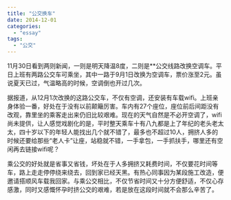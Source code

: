 ```yaml
---
title: "公交换车"
date: 2014-12-01
categories: 
  - "essay"
tags: 
  - "公交"
---
```


11月30日看到两则新闻，一则是明天降温8度，二则是\*\*公交线路改换空调车。平日上班有两路公交车可乘坐，其中一路于9月1日改换为空调车，票价涨至2元。虽说夏天已过，气温略高的时候，空调倒也开过几次。

据报道，从12月1次改换的这路公交车，不仅有空调，还安装有车载wifi。上班亲身体验一番，好处在于没有以前颠簸厉害。车内有27个座位，座位前后间距没有改观，靠里坐的乘客走出来仍旧比较艰难。现在的天气自然是不必开空调了，wifi尚未提供，让人感觉戏剧化的是，平时整天乘车十有八九都是上了年纪的老头老太太，四十岁以下的年轻人能找出几个就不错了，最多也不超过10人，拥挤人多的时候还要给那些“老人卡”让座，站稳就不错，一手拿包，一手抓扶手，哪里还有空闲再去链接wifi呢？

乘公交的好处就是省事又省钱，坏处在于人多拥挤又耗费时间，不仅要花时间等车，路上走走停停绕来绕去，回到家已经天黑。有热心同事因为某段施工改造，便邀请搭顺风车载我回家。与乘公交相比，不仅节省时间又十分方便舒适，不仅心存感激，同时又感慨怀孕时挤公交的艰难，若是放在这段时间就不会那么辛苦了。
